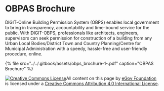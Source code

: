 # OBPAS Brochure

DIGIT-Online Building Permission System \(OBPS\) enables local government to bring in transparency, accountability and time-bound service for the public. With DIGIT-OBPS, professionals like architects, engineers, supervisors can seek permission for construction of a building from any Urban Local Bodies/District Town and Country Planning/Centre for Municipal Administration with a speedy, hassle-free and user-friendly procedure, online.

{% file src="../../.gitbook/assets/obps\_brochure-1-.pdf" caption="OBPAS Brochure" %}

[![Creative Commons License](https://i.creativecommons.org/l/by/4.0/80x15.png)](http://creativecommons.org/licenses/by/4.0/)All content on this page by [eGov Foundation ](https://egov.org.in/)is licensed under a [Creative Commons Attribution 4.0 International License](http://creativecommons.org/licenses/by/4.0/).

